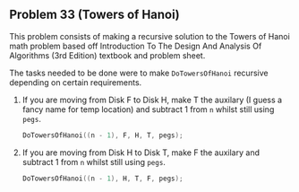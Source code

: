 
## Problem 33 (Towers of Hanoi)

This problem consists of making a recursive solution to the Towers of Hanoi math problem based off Introduction To The Design And Analysis Of Algorithms (3rd Edition) textbook and problem sheet.

The tasks needed to be done were to make `DoTowersOfHanoi` recursive depending on certain requirements.

1. If you are moving from Disk F to Disk H, make T the auxilary (I guess a fancy name for temp location) and subtract 1 from `n` whilst still using `pegs`.
    ```c
    DoTowersOfHanoi((n - 1), F, H, T, pegs);
    ```
2. If you are moving from Disk H to Disk T, make F the auxilary and subtract 1 from `n` whilst still using `pegs`.
    ```c
    DoTowersOfHanoi((n - 1), H, T, F, pegs);
    ```
